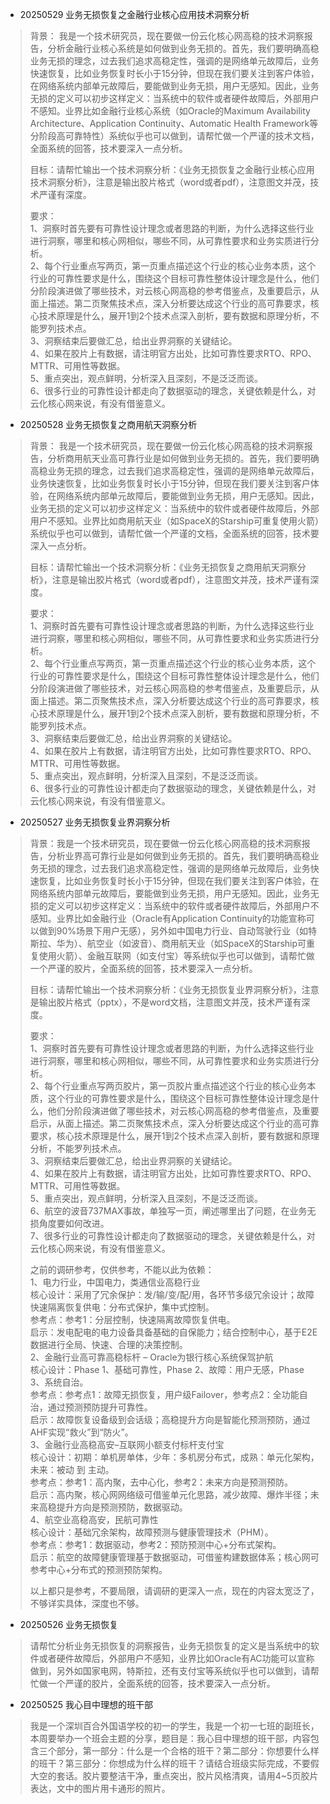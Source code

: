 - 20250529 业务无损恢复之金融行业核心应用技术洞察分析
> 背景： 我是一个技术研究员，现在要做一份云化核心网高稳的技术洞察报告，分析金融行业核心系统是如何做到业务无损的。首先，我们要明确高稳业务无损的理念，过去我们追求高稳定性，强调的是网络单元故障后，业务快速恢复，比如业务恢复时长小于15分钟，但现在我们要关注到客户体验，在网络系统内部单元故障后，要能做到业务无损，用户无感知。因此，业务无损的定义可以初步这样定义：当系统中的软件或者硬件故障后，外部用户不感知。业界比如金融行业核心系统（如Oracle的Maximum Availability Architecture、Application Continuity、Automatic Health Framework等分阶段高可靠特性）系统似乎也可以做到，请帮忙做一个严谨的技术文档，全面系统的回答，技术要深入一点分析。
> 
> 目标：请帮忙输出一个技术洞察分析：《业务无损恢复之金融行业核心应用技术洞察分析》，注意是输出胶片格式（word或者pdf），注意图文并茂，技术严谨有深度。
> 
> 要求：  
> 1、洞察时首先要有可靠性设计理念或者思路的判断，为什么选择这些行业进行洞察，哪里和核心网相似，哪些不同，从可靠性要求和业务实质进行分析。  
> 2、每个行业重点写两页，第一页重点描述这个行业的核心业务本质，这个行业的可靠性要求是什么，围绕这个目标可靠性整体设计理念是什么，他们分阶段演进做了哪些技术，对云核心网高稳的参考借鉴点，及重要启示，从面上描述。第二页聚焦技术点，深入分析要达成这个行业的高可靠要求，核心技术原理是什么，展开1到2个技术点深入剖析，要有数据和原理分析，不能罗列技术点。  
> 3、洞察结束后要做汇总，给出业界洞察的关键结论。  
> 4、如果在胶片上有数据，请注明官方出处，比如可靠性要求RTO、RPO、MTTR、可用性等数据。  
> 5、重点突出，观点鲜明，分析深入且深刻，不是泛泛而谈。  
> 6、很多行业的可靠性设计都走向了数据驱动的理念，关键依赖是什么，对云化核心网来说，有没有借鉴意义。  

- 20250528 业务无损恢复之商用航天洞察分析
> 背景： 我是一个技术研究员，现在要做一份云化核心网高稳的技术洞察报告，分析商用航天业高可靠行业是如何做到业务无损的。首先，我们要明确高稳业务无损的理念，过去我们追求高稳定性，强调的是网络单元故障后，业务快速恢复，比如业务恢复时长小于15分钟，但现在我们要关注到客户体验，在网络系统内部单元故障后，要能做到业务无损，用户无感知。因此，业务无损的定义可以初步这样定义：当系统中的软件或者硬件故障后，外部用户不感知。业界比如商用航天业（如SpaceX的Starship可重复使用火箭）系统似乎也可以做到，请帮忙做一个严谨的文档，全面系统的回答，技术要深入一点分析。
> 
> 目标：请帮忙输出一个技术洞察分析：《业务无损恢复之商用航天洞察分析》，注意是输出胶片格式（word或者pdf），注意图文并茂，技术严谨有深度。
> 
> 要求：  
> 1、洞察时首先要有可靠性设计理念或者思路的判断，为什么选择这些行业进行洞察，哪里和核心网相似，哪些不同，从可靠性要求和业务实质进行分析。  
> 2、每个行业重点写两页，第一页重点描述这个行业的核心业务本质，这个行业的可靠性要求是什么，围绕这个目标可靠性整体设计理念是什么，他们分阶段演进做了哪些技术，对云核心网高稳的参考借鉴点，及重要启示，从面上描述。第二页聚焦技术点，深入分析要达成这个行业的高可靠要求，核心技术原理是什么，展开1到2个技术点深入剖析，要有数据和原理分析，不能罗列技术点。  
> 3、洞察结束后要做汇总，给出业界洞察的关键结论。  
> 4、如果在胶片上有数据，请注明官方出处，比如可靠性要求RTO、RPO、MTTR、可用性等数据。  
> 5、重点突出，观点鲜明，分析深入且深刻，不是泛泛而谈。  
> 6、很多行业的可靠性设计都走向了数据驱动的理念，关键依赖是什么，对云化核心网来说，有没有借鉴意义。  

- 20250527 业务无损恢复业界洞察分析  
> 背景：我是一个技术研究员，现在要做一份云化核心网高稳的技术洞察报告，分析业界高可靠行业是如何做到业务无损的。首先，我们要明确高稳业务无损的理念，过去我们追求高稳定性，强调的是网络单元故障后，业务快速恢复，比如业务恢复时长小于15分钟，但现在我们要关注到客户体验，在网络系统内部单元故障后，要能做到业务无损，用户无感知。因此，业务无损的定义可以初步这样定义：当系统中的软件或者硬件故障后，外部用户不感知。业界比如金融行业（Oracle有Application Continuity的功能宣称可以做到90%场景下用户无感），另外如中国电力行业、自动驾驶行业（如特斯拉、华为）、航空业（如波音）、商用航天业（如SpaceX的Starship可重复使用火箭）、金融互联网（如支付宝）等系统似乎也可以做到，请帮忙做一个严谨的胶片，全面系统的回答，技术要深入一点分析。
>
> 目标：请帮忙输出一个技术洞察分析：《业务无损恢复业界洞察分析》，注意是输出胶片格式（pptx），不是word文档，注意图文并茂，技术严谨有深度。
>
> 要求：  
> 1、洞察时首先要有可靠性设计理念或者思路的判断，为什么选择这些行业进行洞察，哪里和核心网相似，哪些不同，从可靠性要求和业务实质进行分析。  
> 2、每个行业重点写两页胶片，第一页胶片重点描述这个行业的核心业务本质，这个行业的可靠性要求是什么，围绕这个目标可靠性整体设计理念是什么，他们分阶段演进做了哪些技术，对云核心网高稳的参考借鉴点，及重要启示，从面上描述。第二页聚焦技术点，深入分析要达成这个行业的高可靠要求，核心技术原理是什么，展开1到2个技术点深入剖析，要有数据和原理分析，不能罗列技术点。  
> 3、洞察结束后要做汇总，给出业界洞察的关键结论。  
> 4、如果在胶片上有数据，请注明官方出处，比如可靠性要求RTO、RPO、MTTR、可用性等数据。  
> 5、重点突出，观点鲜明，分析深入且深刻，不是泛泛而谈。  
> 6、航空的波音737MAX事故，单独写一页，阐述哪里出了问题，在业务无损角度要如何改进。  
> 7、很多行业的可靠性设计都走向了数据驱动的理念，关键依赖是什么，对云化核心网来说，有没有借鉴意义。  
> 
> 之前的调研参考，仅供参考，不能以此为依赖：  
> 1、电力行业，中国电力，类通信业高稳行业  
> 核心设计：采用了冗余保护：发/输/变/配/用，各环节多级冗余设计；故障快速隔离恢复供电：分布式保护，集中式控制。  
> 参考点：参考1：分层控制，快速隔离故障恢复供电。  
> 启示：发电配电的电力设备具备基础的自保能力；结合控制中心，基于E2E数据进行全局、快速、合理的决策控制。  
> 2、金融行业高可靠高稳标杆 – Oracle为银行核心系统保驾护航  
> 核心设计：Phase 1、基础可靠性，Phase 2、故障：用户无感，Phase 3、系统自治。  
> 参考点：参考点1：故障无损恢复，用户级Failover，参考点2：全功能自治，通过预测预防提升可靠性。  
> 启示：故障恢复设备级到会话级；高稳提升方向是智能化预测预防，通过AHF实现“救火”到“防火”。  
> 3、金融行业高稳高安–互联网小额支付标杆支付宝  
> 核心设计：初期：单机房单体，少年：多机房分布式，成熟：单元化架构，未来：被动 到 主动。  
> 参考点：参考1：高内聚，去中心化，参考2：未来方向是预测预防。  
> 启示：高内聚，核心网网络级可借鉴单元化思路，减少故障、爆炸半径；未来高稳提升方向是预测预防，数据驱动。  
> 4、航空业高稳高安，民航可靠性  
> 核心设计：基础冗余架构，故障预测与健康管理技术（PHM）。  
> 参考点：参考1：数据驱动，参考2：预防预测中心+分布式架构。  
> 启示：航空的故障健康管理基于数据驱动，可借鉴构建数据体系；核心网可参考中心+分布式的预测预防架构。
> 
> 以上都只是参考，不要局限，请调研的更深入一点，现在的内容太宽泛了，不够详实具体，深度也不够。  

- 20250526 业务无损恢复  
> 请帮忙分析业务无损恢复的洞察报告，业务无损恢复的定义是当系统中的软件或者硬件故障后，外部用户不感知，业界比如Oracle有AC功能可以宣称做到，另外如国家电网，特斯拉，还有支付宝等系统似乎也可以做到，请帮忙做一个严谨的胶片，全面系统的回答，技术要深入一点分析。

- 20250525 我心目中理想的班干部
> 我是一个深圳百合外国语学校的初一的学生，我是一个初一七班的副班长，本周要举办一个班会主题的分享，题目是：我心目中理想的班干部，内容包含三个部分，第一部分：什么是一个合格的班干？第二部分：你想要什么样的班干？第三部分：你想成为什么样的班干？请结合班级实际完成，不要假大空的套话。胶片要整洁干净，重点突出，胶片风格清爽，请用4~5页胶片表达，文中的图片用卡通形的照片。
